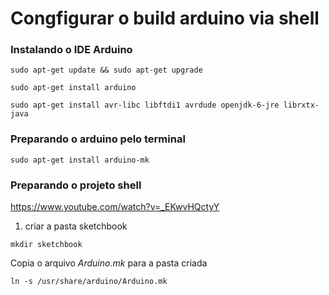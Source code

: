 # Congfigurar o build arduino via shell

### Instalando o IDE Arduino
```
sudo apt-get update && sudo apt-get upgrade
```

```
sudo apt-get install arduino
```

```
sudo apt-get install avr-libc libftdi1 avrdude openjdk-6-jre librxtx-java
```

### Preparando o arduino pelo terminal

```
sudo apt-get install arduino-mk
```

### Preparando o projeto shell

https://www.youtube.com/watch?v=_EKwvHQctyY

1. criar a pasta sketchbook

```
mkdir sketchbook
```
Copia o arquivo _Arduino.mk_ para a pasta criada

```
ln -s /usr/share/arduino/Arduino.mk

```
